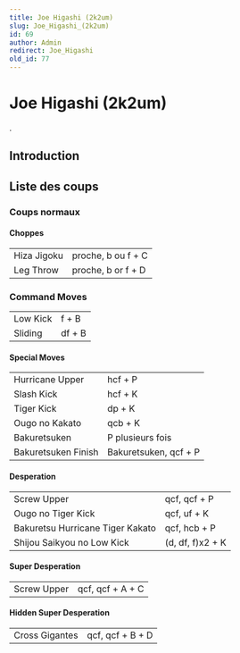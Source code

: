 ```yaml
---
title: Joe Higashi (2k2um)
slug: Joe_Higashi_(2k2um)
id: 69
author: Admin
redirect: Joe_Higashi
old_id: 77
---
```


# Joe Higashi (2k2um)

.

## Introduction

## Liste des coups

### Coups normaux

#### Choppes

|             |                    |
|-------------|--------------------|
| Hiza Jigoku | proche, b ou f + C |
| Leg Throw   | proche, b or f + D |

### Command Moves

|          |        |
|----------|--------|
| Low Kick | f + B  |
| Sliding  | df + B |

#### Special Moves

|                     |                       |
|---------------------|-----------------------|
| Hurricane Upper     | hcf + P               |
| Slash Kick          | hcf + K               |
| Tiger Kick          | dp + K                |
| Ougo no Kakato      | qcb + K               |
| Bakuretsuken        | P plusieurs fois      |
| Bakuretsuken Finish | Bakuretsuken, qcf + P |

#### Desperation

|                                  |                  |
|----------------------------------|------------------|
| Screw Upper                      | qcf, qcf + P     |
| Ougo no Tiger Kick               | qcf, uf + K      |
| Bakuretsu Hurricane Tiger Kakato | qcf, hcb + P     |
| Shijou Saikyou no Low Kick       | (d, df, f)x2 + K |

#### Super Desperation

|             |                  |
|-------------|------------------|
| Screw Upper | qcf, qcf + A + C |

#### Hidden Super Desperation

|                |                  |
|----------------|------------------|
| Cross Gigantes | qcf, qcf + B + D |
